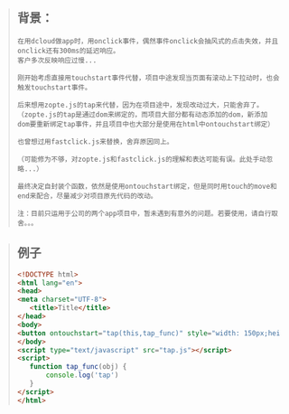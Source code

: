 >## 背景：
>```text
>在用dcloud做app时，用onclick事件，偶然事件onclick会抽风式的点击失效，并且onclick还有300ms的延迟响应。
>客户多次反映响应过慢...
>
>刚开始考虑直接用touchstart事件代替，项目中途发现当页面有滚动上下拉动时，也会触发touchstart事件。
>
>后来想用zopte.js的tap来代替，因为在项目途中，发现改动过大，只能舍弃了。
>（zopte.js的tap是通过dom来绑定的，而项目大部分都有动态添加的dom，新添加dom要重新绑定tap事件，并且项目中也大部分是使用在html中ontouchstart绑定）
>
>也曾想过用fastclick.js来替换，舍弃原因同上。
>
>（可能修为不够，对zopte.js和fastclick.js的理解和表达可能有误。此处手动忽略...）
>
>最终决定自封装个函数，依然是使用ontouchstart绑定，但是同时用touch的move和end来配合，尽量减少对项目原先代码的改动。
>
>注：目前只运用于公司的两个app项目中，暂未遇到有意外的问题。若要使用，请自行取舍。。。
>```

>## 例子
>```html
><!DOCTYPE html>
><html lang="en">
><head>
><meta charset="UTF-8">
>    <title>Title</title>
></head>
><body>
><button ontouchstart="tap(this,tap_func)" style="width: 150px;height: 150px;">测试tap</button>
></body>
><script type="text/javascript" src="tap.js"></script>
><script>
>    function tap_func(obj) {
>        console.log('tap')
>    }
></script>
></html>
>```